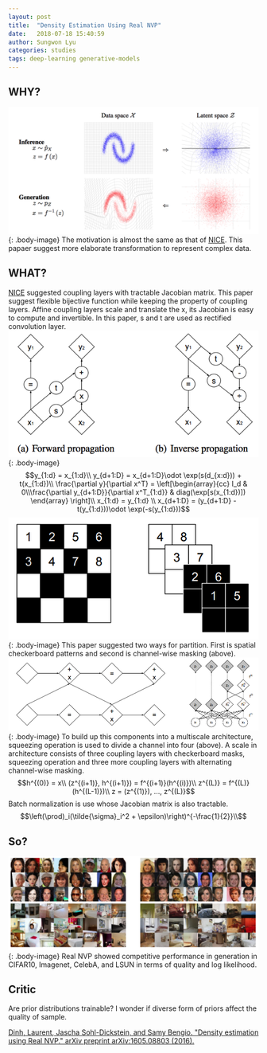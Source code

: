 ```yaml
---
layout: post
title:  "Density Estimation Using Real NVP"
date:   2018-07-18 15:40:59
author: Sungwon Lyu
categories: studies
tags: deep-learning generative-models
---
```

## WHY? 
![image](/assets/images/realnvp1.png){: .body-image}
The motivation is almost the same as that of [NICE](https://lyusungwon.github.io/dl/2018/07/17/nice.html). This papaer suggest more elaborate transformation to represent complex data.

## WHAT?
[NICE](https://lyusungwon.github.io/dl/2018/07/17/nice.html) suggested coupling layers with tractable Jacobian matrix. This paper suggest flexible bijective function while keeping the property of coupling layers. Affine coupling layers scale and translate the x, its Jacobian is easy to compute and invertible. In this paper, s and t are used as rectified convolution layer.
![image](/assets/images/realnvp2.png){: .body-image}
$$y_{1:d} = x_{1:d}\\
y_{d+1:D} = x_{d+1:D}\odot \exp(s(d_{x:d})) + t(x_{1:d})\\
\frac{\partial y}{\partial x^T} = \left[\begin{array}{cc} I_d & 0\\\frac{\partial y_{d+1:D}}{\partial x^T_{1:d}} & diag(\exp[s(x_{1:d})]) \end{array} \right]\\
x_{1:d} = y_{1:d} \\
x_{d+1:D} = (y_{d+1:D} - t(y_{1:d}))\odot \exp(-s(y_{1:d}))$$
![image](/assets/images/realnvp3.png){: .body-image}
This paper suggested two ways for partition. First is spatial checkerboard patterns and second is channel-wise masking (above). 
![image](/assets/images/realnvp4.png){: .body-image}
To build up this components into a multiscale architecture, squeezing operation is used to divide a channel into four (above). A scale in architecture consists of three coupling layers with checkerboard masks, squeezing operation and three more coupling layers with alternating channel-wise masking. 
$$h^{(0)} = x\\
(z^{(i+1)}, h^{(i+1)}) = f^{(i+1)}(h^{(i)})\\
z^{(L)} = f^{(L)}(h^{(L-1)})\\
z = (z^{(1)}), ..., z^{(L)}$$
Batch normalization is use whose Jacobian matrix is also tractable.
$$\left(\prod)_i(\tilde{\sigma}_i^2 + \epsilon)\right)^{-\frac{1}{2}}\\$$

## So?
![image](/assets/images/realnvp5.png){: .body-image}
Real NVP showed competitive performance in generation in CIFAR10, Imagenet, CelebA, and LSUN in terms of quality and log likelihood. 

## Critic
Are prior distributions trainable? I wonder if diverse form of priors affect the quality of sample.

[Dinh, Laurent, Jascha Sohl-Dickstein, and Samy Bengio. "Density estimation using Real NVP." arXiv preprint arXiv:1605.08803 (2016).](https://arxiv.org/abs/1605.08803)